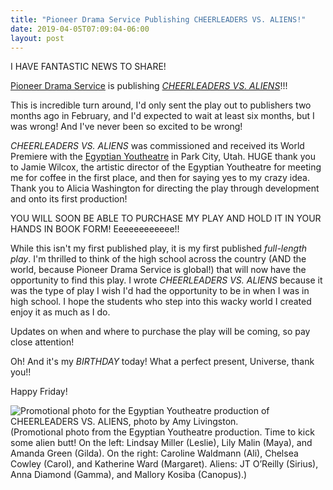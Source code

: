 ```yaml
---
title: "Pioneer Drama Service Publishing CHEERLEADERS VS. ALIENS!"
date: 2019-04-05T07:09:04-06:00
layout: post
---
```


I HAVE FANTASTIC NEWS TO SHARE!

[Pioneer Drama Service](https://www.pioneerdrama.com/) is publishing [*CHEERLEADERS VS. ALIENS*](https://newplayexchange.org/plays/119869/cheerleaders-vs-aliens)!!!

This is incredible turn around, I'd only sent the play out to publishers two months ago in February, and I'd expected to wait at least six months, but I was wrong! And I've never been so excited to be wrong!

*CHEERLEADERS VS. ALIENS* was commissioned and received its World Premiere with the [Egyptian Youtheatre](https://www.egyptiantheatrecompany.org/youtheatre) in Park City, Utah. HUGE thank you to Jamie Wilcox, the artistic director of the Egyptian Youtheatre for meeting me for coffee in the first place, and then for saying yes to my crazy idea. Thank you to Alicia Washington for directing the play through development and onto its first production!

YOU WILL SOON BE ABLE TO PURCHASE MY PLAY AND HOLD IT IN YOUR HANDS IN BOOK FORM! Eeeeeeeeeeee!!

While this isn't my first published play, it is my first published *full-length play*. I'm thrilled to think of the high school across the country (AND the world, because Pioneer Drama Service is global!) that will now have the opportunity to find this play. I wrote *CHEERLEADERS VS. ALIENS* because it was the type of play I wish I'd had the opportunity to be in when I was in high school. I hope the students who step into this wacky world I created enjoy it as much as I do.

Updates on when and where to purchase the play will be coming, so pay close attention!

Oh! And it's my *BIRTHDAY* today! What a perfect present, Universe, thank you!!

Happy Friday!

![Promotional photo for the Egyptian Youtheatre production of *CHEERLEADERS VS. ALIENS*, photo by Amy Livingston.](/images/cheerleaders_gilda_fight_stage.jpg) (Promotional photo from the Egyptian Youtheatre production. Time to kick some alien butt! On the left: Lindsay Miller (Leslie), Lily Malin (Maya), and Amanda Green (Gilda). On the right: Caroline Waldmann (Ali), Chelsea Cowley (Carol), and Katherine Ward (Margaret). Aliens: JT O’Reilly (Sirius), Anna Diamond (Gamma), and Mallory Kosiba (Canopus).)
